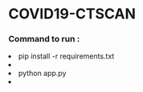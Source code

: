 # COVID19-CTSCAN

<h3>Command to run : </h3>

<li> pip install -r requirements.txt <li>
<li> python app.py <li>
